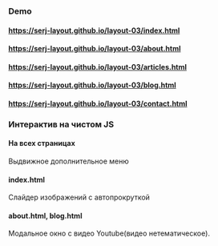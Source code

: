 ### Demo
#### https://serj-layout.github.io/layout-03/index.html
#### https://serj-layout.github.io/layout-03/about.html
#### https://serj-layout.github.io/layout-03/articles.html
#### https://serj-layout.github.io/layout-03/blog.html
#### https://serj-layout.github.io/layout-03/contact.html

### Интерактив на чистом JS
#### На всех страницах
Выдвижное дополнительное меню
#### index.html
Слайдер изображений с автопрокруткой
#### about.html, blog.html
Модальное окно с видео Youtube(видео нетематическое).
